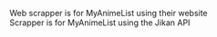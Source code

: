 Web scrapper is for MyAnimeList using their website <br>
Scrapper is for MyAnimeList using the Jikan API
